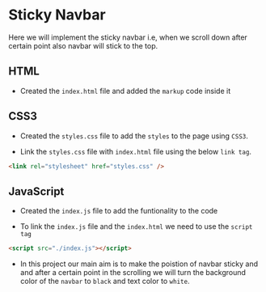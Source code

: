 # Sticky Navbar

Here we will implement the sticky navbar i.e, when we scroll down after certain point also navbar will stick to the top.

## HTML

- Created the `index.html` file and added the `markup` code inside it

## CSS3

- Created the `styles.css` file to add the `styles` to the page using `CSS3`.

- Link the `styles.css` file with `index.html` file using the below `link tag`.

```html
<link rel="stylesheet" href="styles.css" />
```

## JavaScript

- Created the `index.js` file to add the funtionality to the code

- To link the `index.js` file and the `index.html` we need to use the `script tag`

```html
<script src="./index.js"></script>
```

- In this project our main aim is to make the poistion of navbar sticky and and after a certain point in the scrolling we will turn the background color of the `navbar` to `black` and text color to `white`.
